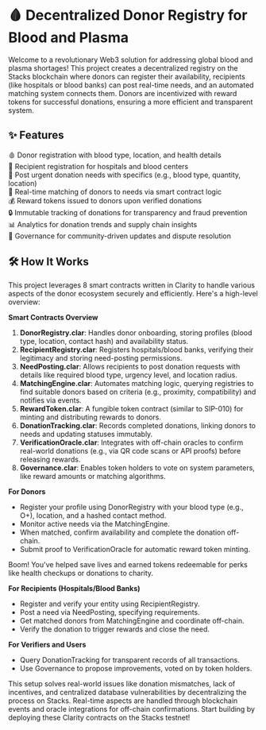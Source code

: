 # 🩸 Decentralized Donor Registry for Blood and Plasma

Welcome to a revolutionary Web3 solution for addressing global blood and plasma shortages! This project creates a decentralized registry on the Stacks blockchain where donors can register their availability, recipients (like hospitals or blood banks) can post real-time needs, and an automated matching system connects them. Donors are incentivized with reward tokens for successful donations, ensuring a more efficient and transparent system.

## ✨ Features

🩸 Donor registration with blood type, location, and health details  
🏥 Recipient registration for hospitals and blood centers  
📢 Post urgent donation needs with specifics (e.g., blood type, quantity, location)  
🤝 Real-time matching of donors to needs via smart contract logic  
💰 Reward tokens issued to donors upon verified donations  
🔒 Immutable tracking of donations for transparency and fraud prevention  
📊 Analytics for donation trends and supply chain insights  
🚫 Governance for community-driven updates and dispute resolution  

## 🛠 How It Works

This project leverages 8 smart contracts written in Clarity to handle various aspects of the donor ecosystem securely and efficiently. Here's a high-level overview:

**Smart Contracts Overview**

1. **DonorRegistry.clar**: Handles donor onboarding, storing profiles (blood type, location, contact hash) and availability status.  
2. **RecipientRegistry.clar**: Registers hospitals/blood banks, verifying their legitimacy and storing need-posting permissions.  
3. **NeedPosting.clar**: Allows recipients to post donation requests with details like required blood type, urgency level, and location radius.  
4. **MatchingEngine.clar**: Automates matching logic, querying registries to find suitable donors based on criteria (e.g., proximity, compatibility) and notifies via events.  
5. **RewardToken.clar**: A fungible token contract (similar to SIP-010) for minting and distributing rewards to donors.  
6. **DonationTracking.clar**: Records completed donations, linking donors to needs and updating statuses immutably.  
7. **VerificationOracle.clar**: Integrates with off-chain oracles to confirm real-world donations (e.g., via QR code scans or API proofs) before releasing rewards.  
8. **Governance.clar**: Enables token holders to vote on system parameters, like reward amounts or matching algorithms.  

**For Donors**

- Register your profile using DonorRegistry with your blood type (e.g., O+), location, and a hashed contact method.  
- Monitor active needs via the MatchingEngine.  
- When matched, confirm availability and complete the donation off-chain.  
- Submit proof to VerificationOracle for automatic reward token minting.  

Boom! You've helped save lives and earned tokens redeemable for perks like health checkups or donations to charity.

**For Recipients (Hospitals/Blood Banks)**

- Register and verify your entity using RecipientRegistry.  
- Post a need via NeedPosting, specifying requirements.  
- Get matched donors from MatchingEngine and coordinate off-chain.  
- Verify the donation to trigger rewards and close the need.  

**For Verifiers and Users**

- Query DonationTracking for transparent records of all transactions.  
- Use Governance to propose improvements, voted on by token holders.  

This setup solves real-world issues like donation mismatches, lack of incentives, and centralized database vulnerabilities by decentralizing the process on Stacks. Real-time aspects are handled through blockchain events and oracle integrations for off-chain confirmations. Start building by deploying these Clarity contracts on the Stacks testnet!
